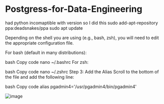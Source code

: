 # Postgress-for-Data-Engineering


had python incomaptible with version so I did this sudo add-apt-repository ppa:deadsnakes/ppa
sudo apt update



Depending on the shell you are using (e.g., bash, zsh), you will need to edit the appropriate configuration file.

For bash (default in many distributions):

bash
Copy code
nano ~/.bashrc
For zsh:

bash
Copy code
nano ~/.zshrc
Step 3: Add the Alias
Scroll to the bottom of the file and add the following line:

bash
Copy code
alias pgadmin4='/usr/pgadmin4/bin/pgadmin4'



![image](https://github.com/user-attachments/assets/8afbb004-1955-464b-8650-4efa3561ab59)



